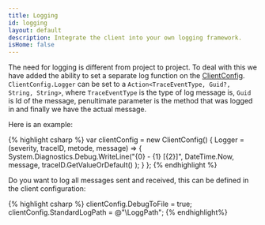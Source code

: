 ```yaml
---
title: Logging
id: logging
layout: default
description: Integrate the client into your own logging framework.
isHome: false
---
```



The need for logging is different from project to project. To deal with this we have added the ability to set a separate log function on the [ClientConfig]({{site.coreUrl}}/#clientconfig). `ClientConfig.Logger` can be set to a `Action<TraceEventType, Guid?, String, String>`,  where `TraceEventType` is the type of log message is, `Guid` is Id of the message, penultimate parameter is the method that was logged in and finally we have the actual message.

Here is an example:

{% highlight csharp %}
var clientConfig = new ClientConfig()
{
    Logger = (severity, traceID, metode, message) =>
    {
        System.Diagnostics.Debug.WriteLine("{0} - {1} [{2}]", 
        	DateTime.Now, 
        	message, 
        	traceID.GetValueOrDefault()
        );
    }
};
{% endhighlight %}

Do you want to log all messages sent and received, this can be defined in the client configuration:

{% highlight csharp %}
clientConfig.DebugToFile = true;
clientConfig.StandardLogPath = @"\LoggPath";
{% endhighlight%}